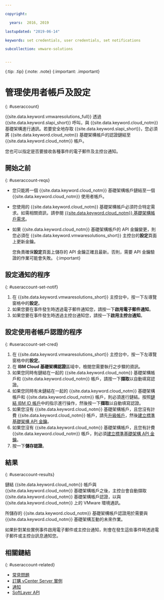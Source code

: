 ```yaml
---

copyright:

  years:  2016, 2019

lastupdated: "2019-06-14"

keywords: set credentials, user credentials, set notifications

subcollection: vmware-solutions


---
```


{:tip: .tip}
{:note: .note}
{:important: .important}

# 管理使用者帳戶及設定
{: #useraccount}

{{site.data.keyword.vmwaresolutions_full}} 透過 {{site.data.keyword.slapi_short}} 呼叫，與 {{site.data.keyword.cloud_notm}} 基礎架構進行通訊。若要安全地存取 {{site.data.keyword.slapi_short}}，您必須將 {{site.data.keyword.cloud_notm}} 基礎架構帳戶的認證鏈結至 {{site.data.keyword.cloud_notm}} 帳戶。

您也可以指定是否要接收各種事件的電子郵件及主控台通知。

## 開始之前
{: #useraccount-reqs}

* 您只能將一個 {{site.data.keyword.cloud_notm}} 基礎架構帳戶鏈結至一個 {{site.data.keyword.cloud_notm}} 使用者帳戶。
* 您使用的 {{site.data.keyword.cloud_notm}} 基礎架構帳戶必須符合特定需求。如需相關資訊，請參閱 [{{site.data.keyword.cloud_notm}} 基礎架構帳戶需求](/docs/services/vmwaresolutions/vmonic?topic=vmware-solutions-cloud-infra-acct-req)。
* 如果 {{site.data.keyword.cloud_notm}} 基礎架構帳戶的 API 金鑰變更，則您必須在 {{site.data.keyword.vmwaresolutions_short}} 主控台的**設定**頁面上更新金鑰。

   您負責確保**設定**頁面上儲存的 API 金鑰正確且最新。否則，需要 API 金鑰驗證的作業可能會失敗。
   {:important}

## 設定通知的程序
{: #useraccount-set-notif}

1. 在 {{site.data.keyword.vmwaresolutions_short}} 主控台中，按一下左導覽窗格中的**設定**。
2. 如果您要在事件發生時透過電子郵件通知您，請按一下**啟用電子郵件通知**。
3. 如果您要在事件發生時透過主控台通知您，請按一下**啟用主控台通知**。

## 設定使用者帳戶認證的程序
{: #useraccount-set-cred}

1. 在 {{site.data.keyword.vmwaresolutions_short}} 主控台中，按一下左導覽窗格中的**設定**。
2. 在 **IBM Cloud 基礎架構認證**區域中，檢閱您需要執行之步驟的資訊。
3. 如果您同時有鏈結在一起的 {{site.data.keyword.cloud_notm}} 基礎架構帳戶和 {{site.data.keyword.cloud_notm}} 帳戶，請按一下**擷取**以自動填寫認證。
4. 如果您同時有未鏈結在一起的 {{site.data.keyword.cloud_notm}} 基礎架構帳戶和 {{site.data.keyword.cloud_notm}} 帳戶，則必須進行鏈結。按照[鏈結 IBM ID 帳戶](/docs/account?topic=account-unifyingaccounts#link_accounts)中的指示進行操作，然後按一下**擷取**以自動填寫認證。
5. 如果您沒有 {{site.data.keyword.cloud_notm}} 基礎架構帳戶，且您沒有計費 {{site.data.keyword.cloud_notm}} 帳戶，請先[升級帳戶](/docs/account?topic=account-upgrading-account)，然後[建立標準基礎架構 API 金鑰](/docs/iam?topic=iam-classic_keys)。
6. 如果您沒有 {{site.data.keyword.cloud_notm}} 基礎架構帳戶，且您有計費 {{site.data.keyword.cloud_notm}} 帳戶，則必須[建立標準基礎架構 API 金鑰](/docs/iam?topic=iam-classic_keys)。
7. 按一下**儲存認證**。

## 結果
{: #useraccount-results}

鏈結 {{site.data.keyword.cloud_notm}} 帳戶與 {{site.data.keyword.cloud_notm}} 基礎架構帳戶之後，主控台會自動擷取 {{site.data.keyword.cloud_notm}} 基礎架構帳戶認證，以與 {{site.data.keyword.cloud_notm}} 上的 VMware 環境通訊。

所儲存的 {{site.data.keyword.cloud_notm}} 基礎架構帳戶認證用於需要與 {{site.data.keyword.cloud_notm}} 基礎架構互動的未來作業。

如果針對某些實例事件啟用電子郵件或主控台通知，則會在發生這些事件時透過電子郵件或主控台訊息通知您。

## 相關鏈結
{: #useraccount-related}

* [常見問題](/docs/services/vmwaresolutions/vmonic?topic=vmware-solutions-faq)
* [訂購 vCenter Server 實例](/docs/services/vmwaresolutions/vcenter?topic=vmware-solutions-vc_orderinginstance)
* [通知](/docs/services/vmwaresolutions/vmonic?topic=vmware-solutions-notifications)
* [SoftLayer API](/docs/customer-portal?topic=customer-portal-customerportal_api)
